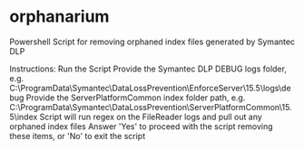 # orphanarium
Powershell Script for removing orphaned index files generated by Symantec DLP

Instructions:
Run the Script
Provide the Symantec DLP DEBUG logs folder, e.g. C:\ProgramData\Symantec\DataLossPrevention\EnforceServer\15.5\logs\debug
Provide the ServerPlatformCommon index folder path, e.g. C:\ProgramData\Symantec\DataLossPrevention\ServerPlatformCommon\15.5\index
Script will run regex on the FileReader logs and pull out any orphaned index files
Answer 'Yes' to proceed with the script removing these items, or 'No' to exit the script